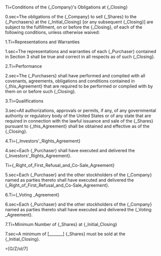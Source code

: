 Ti=Conditions of the {_Company}'s Obligations at {_Closing}

0.sec=The obligations of the {_Company} to sell {_Shares} to the {_Purchasers} at the {_Initial_Closing} [or any subsequent {_Closing}] are subject to the fulfillment, on or before the {_Closing}, of each of the following conditions, unless otherwise waived:

1.Ti=Representations and Warranties

1.sec=The representations and warranties of each {_Purchaser} contained in Section 3 shall be true and correct in all respects as of such {_Closing}.

2.Ti=Performance

2.sec=The {_Purchasers} shall have performed and complied with all covenants, agreements, obligations and conditions contained in {_this_Agreement} that are required to be performed or complied with by them on or before such {_Closing}.

3.Ti=Qualifications

3.sec=All authorizations, approvals or permits, if any, of any governmental authority or regulatory body of the United States or of any state that are required in connection with the lawful issuance and sale of the {_Shares} pursuant to {_this_Agreement} shall be obtained and effective as of the {_Closing}.

4.Ti={_Investors'_Rights_Agreement}

4.sec=Each {_Purchaser} shall have executed and delivered the {_Investors'_Rights_Agreement}.

Ti={_Right_of_First_Refusal_and_Co-Sale_Agreement}

5.sec=Each {_Purchaser} and the other stockholders of the {_Company} named as parties thereto shall have executed and delivered the {_Right_of_First_Refusal_and_Co-Sale_Agreement}.

6.Ti={_Voting _Agreement}

6.sec=Each {_Purchaser} and the other stockholders of the {_Company} named as parties thereto shall have executed and delivered the {_Voting _Agreement}.

7.Ti=Minimum Number of {_Shares} at {_Initial_Closing}

7.sec=A minimum of [_______] {_Shares} must be sold at the {_Initial_Closing}.

=[G/Z/ol/7]
